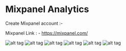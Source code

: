 # Mixpanel Analytics

Create Mixpanel account :-


Mixpanel Link : -  https://mixpanel.com/

![alt tag](https://cloud.githubusercontent.com/assets/19264044/15319412/505dc5ea-1c48-11e6-8247-6b4310b1e0ea.png)
![alt tag](https://cloud.githubusercontent.com/assets/19264044/15319413/505e209e-1c48-11e6-8a57-9c6557925f5c.png)
![alt tag](https://cloud.githubusercontent.com/assets/19264044/15319414/506013c2-1c48-11e6-91c6-9878c7c27b30.png)
![alt tag](https://cloud.githubusercontent.com/assets/19264044/15319411/505a95aa-1c48-11e6-8ba4-39afc26eed8e.png)
![alt tag](https://cloud.githubusercontent.com/assets/19264044/15319410/5059c09e-1c48-11e6-9b0d-d34a5b30c1b5.png)
![alt tag](https://cloud.githubusercontent.com/assets/19264044/15319453/93bb62c0-1c48-11e6-8274-fd80ffc60d96.png)

